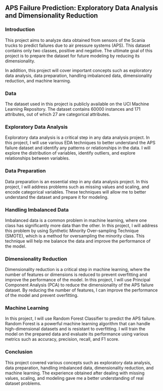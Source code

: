 ## APS Failure Prediction: Exploratory Data Analysis and Dimensionality Reduction

### Introduction
This project aims to analyze data obtained from sensors of the Scania trucks to predict failures due to air pressure systems (APS). This dataset contains only two classes, positive and negative. The ultimate goal of this project is to prepare the dataset for future modeling by reducing its dimensionality.

In addition, this project will cover important concepts such as exploratory data analysis, data preparation, handling imbalanced data, dimensionality reduction, and machine learning.

### Data
The dataset used in this project is publicly available on the UCI Machine Learning Repository. The dataset contains 60000 instances and 171 attributes, out of which 27 are categorical attributes.

### Exploratory Data Analysis
Exploratory data analysis is a critical step in any data analysis project. In this project, I will use various EDA techniques to better understand the APS failure dataset and identify any patterns or relationships in the data. I will explore the distribution of variables, identify outliers, and explore relationships between variables.

### Data Preparation
Data preparation is an essential step in any data analysis project. In this project, I will address problems such as missing values and scaling, and encode categorical variables. These techniques will allow me to better understand the dataset and prepare it for modeling.

### Handling Imbalanced Data
Imbalanced data is a common problem in machine learning, where one class has significantly more data than the other. In this project, I will address this problem by using Synthetic Minority Over-sampling Technique (SMOTE), which is a method for oversampling the minority class. This technique will help me balance the data and improve the performance of the model.

### Dimensionality Reduction
Dimensionality reduction is a critical step in machine learning, where the number of features or dimensions is reduced to prevent overfitting and improve the performance of the model. In this project, I will use Principal Component Analysis (PCA) to reduce the dimensionality of the APS failure dataset. By reducing the number of features, I can improve the performance of the model and prevent overfitting.

### Machine Learning
In this project, I will use Random Forest Classifier to predict the APS failure. Random Forest is a powerful machine learning algorithm that can handle high-dimensional datasets and is resistant to overfitting. I will train the model on the prepared data and evaluate its performance using various metrics such as accuracy, precision, recall, and F1 score.

### Conclusion
This project covered various concepts such as exploratory data analysis, data preparation, handling imbalanced data, dimensionality reduction, and machine learning. The experience obtained after dealing with missing values, scaling, and modeling gave me a better understanding of real dataset problems.
